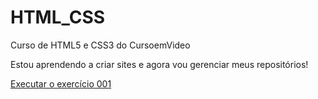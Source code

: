 # HTML_CSS
 Curso de HTML5 e CSS3 do CursoemVideo

 Estou aprendendo a criar sites e agora vou gerenciar meus repositórios!

 <a href="https://cauaqrn.github.io/HTML_CSS/exercicios/ex001/index.html">Executar o exercício 001</a>

